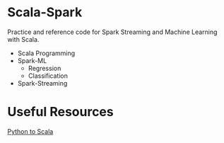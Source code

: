 # Scala-Spark
Practice and reference code for Spark Streaming and Machine Learning with Scala.

* Scala Programming
* Spark-ML
  - Regression
  - Classification
* Spark-Streaming

# Useful Resources
[Python to Scala](https://wrobstory.gitbooks.io/python-to-scala/)
  
